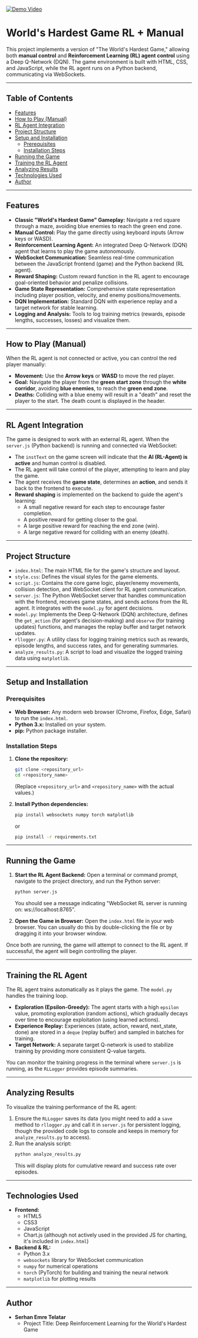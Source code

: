 [![Demo Video](https://img.youtube.com/vi/HlpEgIqo2qI/hqdefault.jpg)](https://www.youtube.com/watch?v=HlpEgIqo2qI)

  # World's Hardest Game RL + Manual

  This project implements a version of "The World's Hardest Game," allowing both **manual control** and **Reinforcement Learning (RL) agent control** using a Deep Q-Network (DQN). The game environment is built with HTML, CSS, and JavaScript, while the RL agent runs on a Python backend, communicating via WebSockets.

  ---

  ## Table of Contents

  - [Features](#features)
  - [How to Play (Manual)](#how-to-play-manual)
  - [RL Agent Integration](#rl-agent-integration)
  - [Project Structure](#project-structure)
  - [Setup and Installation](#setup-and-installation)
    - [Prerequisites](#prerequisites)
    - [Installation Steps](#installation-steps)
  - [Running the Game](#running-the-game)
  - [Training the RL Agent](#training-the-rl-agent)
  - [Analyzing Results](#analyzing-results)
  - [Technologies Used](#technologies-used)
  - [Author](#author)

  ---

  ## Features

  * **Classic "World's Hardest Game" Gameplay:** Navigate a red square through a maze, avoiding blue enemies to reach the green end zone.
  * **Manual Control:** Play the game directly using keyboard inputs (Arrow keys or WASD).
  * **Reinforcement Learning Agent:** An integrated Deep Q-Network (DQN) agent that learns to play the game autonomously.
  * **WebSocket Communication:** Seamless real-time communication between the JavaScript frontend (game) and the Python backend (RL agent).
  * **Reward Shaping:** Custom reward function in the RL agent to encourage goal-oriented behavior and penalize collisions.
  * **Game State Representation:** Comprehensive state representation including player position, velocity, and enemy positions/movements.
  * **DQN Implementation:** Standard DQN with experience replay and a target network for stable learning.
  * **Logging and Analysis:** Tools to log training metrics (rewards, episode lengths, successes, losses) and visualize them.

  ---

  ## How to Play (Manual)

  When the RL agent is not connected or active, you can control the red player manually:

  * **Movement:** Use the **Arrow keys** or **WASD** to move the red player.
  * **Goal:** Navigate the player from the **green start zone** through the **white corridor**, avoiding **blue enemies**, to reach the **green end zone**.
  * **Deaths:** Colliding with a blue enemy will result in a "death" and reset the player to the start. The death count is displayed in the header.

  ---

  ## RL Agent Integration

  The game is designed to work with an external RL agent. When the `server.js` (Python backend) is running and connected via WebSocket:

  * The `instText` on the game screen will indicate that the **AI (RL-Agent) is active** and human control is disabled.
  * The RL agent will take control of the player, attempting to learn and play the game.
  * The agent receives the **game state**, determines an **action**, and sends it back to the frontend to execute.
  * **Reward shaping** is implemented on the backend to guide the agent's learning:
      * A small negative reward for each step to encourage faster completion.
      * A positive reward for getting closer to the goal.
      * A large positive reward for reaching the end zone (win).
      * A large negative reward for colliding with an enemy (death).

  ---

  ## Project Structure

  * `index.html`: The main HTML file for the game's structure and layout.
  * `style.css`: Defines the visual styles for the game elements.
  * `script.js`: Contains the core game logic, player/enemy movements, collision detection, and WebSocket client for RL agent communication.
  * `server.js`: The Python WebSocket server that handles communication with the frontend, receives game states, and sends actions from the RL agent. It integrates with the `model.py` for agent decisions.
  * `model.py`: Implements the Deep Q-Network (DQN) architecture, defines the `get_action` (for agent's decision-making) and `observe` (for training updates) functions, and manages the replay buffer and target network updates.
  * `rllogger.py`: A utility class for logging training metrics such as rewards, episode lengths, and success rates, and for generating summaries.
  * `analyze_results.py`: A script to load and visualize the logged training data using `matplotlib`.

  ---

  ## Setup and Installation

  ### Prerequisites

  * **Web Browser:** Any modern web browser (Chrome, Firefox, Edge, Safari) to run the `index.html`.
  * **Python 3.x:** Installed on your system.
  * **pip:** Python package installer.

  ### Installation Steps

  1.  **Clone the repository:**
      ```bash
      git clone <repository_url>
      cd <repository_name>
      ```
      (Replace `<repository_url>` and `<repository_name>` with the actual values.)

  2.  **Install Python dependencies:**
      ```bash
      pip install websockets numpy torch matplotlib
      ```
      or
      ```bash
      pip install -r requirements.txt
      ```

  ---

  ## Running the Game

  1.  **Start the RL Agent Backend:**
      Open a terminal or command prompt, navigate to the project directory, and run the Python server:
      ```bash
      python server.js
      ```
      You should see a message indicating "WebSocket RL server is running on: ws://localhost:8765".

  2.  **Open the Game in Browser:**
      Open the `index.html` file in your web browser. You can usually do this by double-clicking the file or by dragging it into your browser window.

  Once both are running, the game will attempt to connect to the RL agent. If successful, the agent will begin controlling the player.

  ---

  ## Training the RL Agent

  The RL agent trains automatically as it plays the game. The `model.py` handles the training loop.
  * **Exploration (Epsilon-Greedy):** The agent starts with a high `epsilon` value, promoting exploration (random actions), which gradually decays over time to encourage exploitation (using learned actions).
  * **Experience Replay:** Experiences (state, action, reward, next_state, done) are stored in a `deque` (replay buffer) and sampled in batches for training.
  * **Target Network:** A separate target Q-network is used to stabilize training by providing more consistent Q-value targets.

  You can monitor the training progress in the terminal where `server.js` is running, as the `RLLogger` provides episode summaries.

  ---

  ## Analyzing Results

  To visualize the training performance of the RL agent:

  1.  Ensure the `RLLogger` saves its data (you might need to add a `save` method to `rllogger.py` and call it in `server.js` for persistent logging, though the provided code logs to console and keeps in memory for `analyze_results.py` to access).
  2.  Run the analysis script:
      ```bash
      python analyze_results.py
      ```
      This will display plots for cumulative reward and success rate over episodes.

  ---

  ## Technologies Used

  * **Frontend:**
      * HTML5
      * CSS3
      * JavaScript
      * Chart.js (although not actively used in the provided JS for charting, it's included in `index.html`)
  * **Backend & RL:**
      * Python 3.x
      * `websockets` library for WebSocket communication
      * `numpy` for numerical operations
      * `torch` (PyTorch) for building and training the neural network
      * `matplotlib` for plotting results

  ---

  ## Author

  * **Serhan Emre Telatar**
      * Project Title: Deep Reinforcement Learning for the World's Hardest Game

